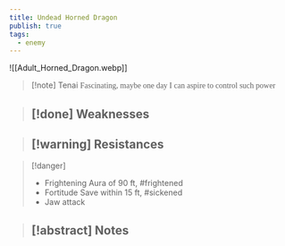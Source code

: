```yaml
---
title: Undead Horned Dragon
publish: true
tags:
  - enemy
---
```

![[Adult_Horned_Dragon.webp]]
> [!note] Tenai
> <span style="font-family: 'Lucida Handwriting'; font-optical-sizing: auto; font-style: normal; word-break: break-word;"> Fascinating, maybe one day I can aspire to control such power<span/>

> [!done] Weaknesses
> - 

> [!warning] Resistances
> - 

> [!danger]
> - Frightening Aura of 90 ft, #frightened
> - Fortitude Save within 15 ft, #sickened
> - Jaw attack

> [!abstract] Notes
> - 